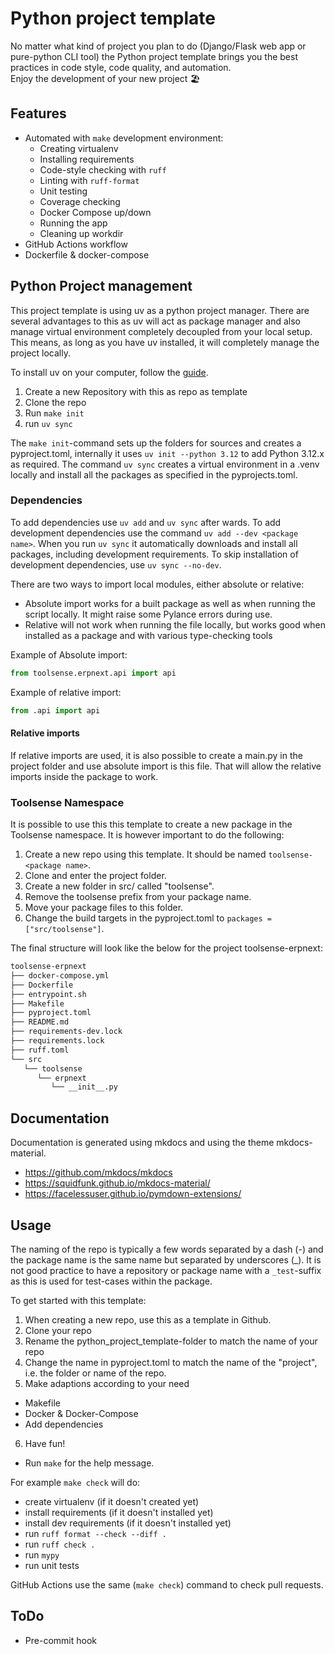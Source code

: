 # Python project template
No matter what kind of project you plan to do (Django/Flask web app or pure-python CLI tool) the Python project template brings you the best practices in code style, code quality, and automation.  
Enjoy the development of your new project :beach_umbrella:

## Features
* Automated with `make` development environment:
  * Creating virtualenv
  * Installing requirements
  * Code-style checking with `ruff`
  * Linting with `ruff-format`
  * Unit testing
  * Coverage checking
  * Docker Compose up/down
  * Running the app  
  * Cleaning up workdir
* GitHub Actions workflow
* Dockerfile & docker-compose

## Python Project management
This project template is using uv as a python project manager. There are several advantages to this as uv will act as package manager and also manage virtual environment completely decoupled from your local setup. This means, as long as you have uv installed, it will completely manage the project locally.

To install uv on your computer, follow the [guide](https://docs.astral.sh/uv/).

1. Create a new Repository with this as repo as template
2. Clone the repo
3. Run `make init`
4. run `uv sync`

The `make init`-command sets up the folders for sources and creates a pyproject.toml, internally it uses `uv init --python 3.12` to add Python 3.12.x as required. The command `uv sync` creates a virtual environment in a .venv locally and install all the packages as specified in the pyprojects.toml.

### Dependencies
To add dependencies use `uv add` and `uv sync` after wards. To add development dependencies use the command `uv add --dev <package name>`. When you run `uv sync` it automatically downloads and install all packages, including development requirements. To skip installation of development dependencies, use `uv sync --no-dev`.

There are two ways to import local modules, either absolute or relative:
- Absolute import works for a built package as well as when running the script locally. It might raise some Pylance errors during use.
- Relative will not work when running the file locally, but works good when installed as a package and with various type-checking tools

Example of Absolute import:
```python
from toolsense.erpnext.api import api
```

Example of relative import:
```python
from .api import api
```

#### Relative imports
If relative imports are used, it is also possible to create a main.py in the project folder and use absolute import is this file. That will allow the relative imports inside the package to work.

### Toolsense Namespace
It is possible to use this this template to create a new package in the Toolsense namespace. It is however important to do the following:
1. Create a new repo using this template. It should be named `toolsense-<package name>`.
2. Clone and enter the project folder.
3. Create a new folder in src/ called "toolsense".
4. Remove the toolsense prefix from your package name.
5. Move your package files to this folder.
6. Change the build targets in the pyproject.toml to `packages = ["src/toolsense"]`.

The final structure will look like the below for the project toolsense-erpnext:
```bash
toolsense-erpnext
├── docker-compose.yml
├── Dockerfile
├── entrypoint.sh
├── Makefile
├── pyproject.toml
├── README.md
├── requirements-dev.lock
├── requirements.lock
├── ruff.toml
└── src
   └── toolsense
      └── erpnext
         └── __init__.py
```

## Documentation
Documentation is generated using mkdocs and using the theme mkdocs-material.
- https://github.com/mkdocs/mkdocs
- https://squidfunk.github.io/mkdocs-material/
- https://facelessuser.github.io/pymdown-extensions/

## Usage
The naming of the repo is typically a few words separated by a dash (-) and the package name is the same name but separated by underscores (_). It is not good practice to have a repository or package name with a `_test`-suffix as this is used for test-cases within the package.

To get started with this template:
1. When creating a new repo, use this as a template in Github.
2. Clone your repo
3. Rename the python_project_template-folder to match the name of your repo
4. Change the name in pyproject.toml to match the name of the "project", i.e. the folder or name of the repo.
5. Make adaptions according to your need
  - Makefile
  - Docker & Docker-Compose
  - Add dependencies
6. Have fun!

* Run `make` for the help message.

For example `make check` will do:
* create virtualenv (if it doesn't created yet)
* install requirements (if it doesn't installed yet)
* install dev requirements (if it doesn't installed yet)
* run `ruff format --check --diff .`
* run `ruff check .`
* run `mypy`
* run unit tests

GitHub Actions use the same (`make check`) command to check pull requests.

## ToDo
* Pre-commit hook
